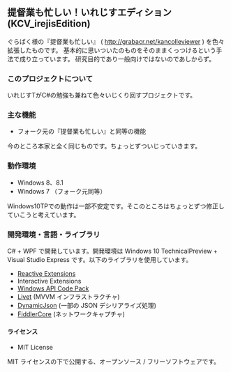 ﻿提督業も忙しい！いれじすエディション (KCV_irejisEdition)
--

ぐらばく様の『提督業も忙しい』 ( http://grabacr.net/kancolleviewer ) を色々拡張したものです。
基本的に思いついたのものをそのままくっつけるという手法で成り立っています。
研究目的であり一般向けではないのであしからず。



### このプロジェクトについて

いれじすTがC#の勉強も兼ねて色々いじくり回すプロジェクトです。


### 主な機能

* フォーク元の『提督業も忙しい』と同等の機能

今のところ本家と全く同じものです。ちょっとずついじっていきます。


### 動作環境

* Windows 8、8.1
* Windows 7
（フォーク元同等）

Windows10TPでの動作は一部不安定です。そこのところはちょっとずつ修正していこうと考えています。



### 開発環境・言語・ライブラリ

C# + WPF で開発しています。開発環境は Windows 10 TechnicalPreview + Visual Studio Express です。以下のライブラリを使用しています。

* [Reactive Extensions](http://rx.codeplex.com/)
* Interactive Extensions
* [Windows API Code Pack](http://archive.msdn.microsoft.com/WindowsAPICodePack)
* [Livet](http://ugaya40.net/livet) (MVVM インフラストラクチャ)
* [DynamicJson](http://dynamicjson.codeplex.com/) (一部の JSON デシリアライズ処理)
* [FiddlerCore](http://fiddler2.com/fiddlercore) (ネットワークキャプチャ)


#### ライセンス

* MIT License

MIT ライセンスの下で公開する、オープンソース / フリーソフトウェアです。






